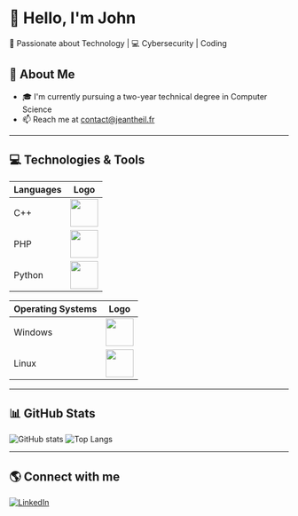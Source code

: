 # 👋 Hello, I'm John

🔹 Passionate about Technology | 💻 Cybersecurity | Coding

## 📌 About Me
- 🎓 I'm currently pursuing a two-year technical degree in Computer Science
- 📫 Reach me at contact@jeantheil.fr

---

## 💻 Technologies & Tools

| Languages | Logo |
|---------|------|
| C++     | <img src="https://cdn.jsdelivr.net/gh/devicons/devicon/icons/cplusplus/cplusplus-original.svg" width="50"/> |
| PHP     | <img src="https://cdn.jsdelivr.net/gh/devicons/devicon/icons/php/php-original.svg" width="50"/> |
| Python  | <img src="https://cdn.jsdelivr.net/gh/devicons/devicon/icons/python/python-original.svg" width="50"/> |


| Operating Systems | Logo |
|------------------------|------|
| Windows              | <img src="https://cdn.jsdelivr.net/gh/devicons/devicon/icons/windows8/windows8-original.svg" width="50"/> |
| Linux                | <img src="https://cdn.jsdelivr.net/gh/devicons/devicon/icons/linux/linux-original.svg" width="50"/> |

---

## 📊 GitHub Stats

![GitHub stats](https://github-readme-stats.vercel.app/api?username=JTheil19&show_icons=true&theme=dark)
![Top Langs](https://github-readme-stats.vercel.app/api/top-langs/?username=JTheil19&layout=compact&theme=dark)

---

## 🌎 Connect with me

[![LinkedIn](https://img.shields.io/badge/LinkedIn-0077B5?style=for-the-badge&logo=linkedin&logoColor=white)](www.linkedin.com/in/jean-theil-b02050332)

